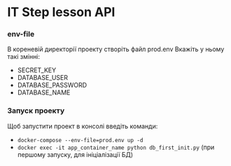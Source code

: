 # IT Step lesson API

### env-file
В кореневій директорії проекту створіть файл prod.env
Вкажіть у ньому такі змінні:
- SECRET_KEY
- DATABASE_USER
- DATABASE_PASSWORD
- DATABASE_NAME

### Запуск проекту
Щоб запустити проект в консолі введіть команди:
- `docker-compose --env-file=prod.env up -d`
- `docker exec -it app_container_name python db_first_init.py` (при першому запуску, для ініціалізації БД)

